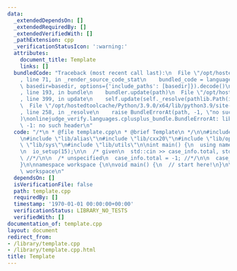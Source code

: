 ```yaml
---
data:
  _extendedDependsOn: []
  _extendedRequiredBy: []
  _extendedVerifiedWith: []
  _pathExtension: cpp
  _verificationStatusIcon: ':warning:'
  attributes:
    document_title: Template
    links: []
  bundledCode: "Traceback (most recent call last):\n  File \"/opt/hostedtoolcache/Python/3.9.0/x64/lib/python3.9/site-packages/onlinejudge_verify/documentation/build.py\"\
    , line 71, in _render_source_code_stat\n    bundled_code = language.bundle(stat.path,\
    \ basedir=basedir, options={'include_paths': [basedir]}).decode()\n  File \"/opt/hostedtoolcache/Python/3.9.0/x64/lib/python3.9/site-packages/onlinejudge_verify/languages/cplusplus.py\"\
    , line 193, in bundle\n    bundler.update(path)\n  File \"/opt/hostedtoolcache/Python/3.9.0/x64/lib/python3.9/site-packages/onlinejudge_verify/languages/cplusplus_bundle.py\"\
    , line 399, in update\n    self.update(self._resolve(pathlib.Path(included), included_from=path))\n\
    \  File \"/opt/hostedtoolcache/Python/3.9.0/x64/lib/python3.9/site-packages/onlinejudge_verify/languages/cplusplus_bundle.py\"\
    , line 258, in _resolve\n    raise BundleErrorAt(path, -1, \"no such header\"\
    )\nonlinejudge_verify.languages.cplusplus_bundle.BundleErrorAt: lib/sys: line\
    \ -1: no such header\n"
  code: "/*\n * @file template.cpp\n * @brief Template\n */\n\n#include <bits/extc++.h>\n\
    \n#include \"lib/alias\"\n#include \"lib/cxx20\"\n#include \"lib/option\"\n#include\
    \ \"lib/sys\"\n#include \"lib/utils\"\n\nint main() {\n  using namespace workspace;\n\
    \n  io_setup(15);\n\n  /* given\n  std::cin >> case_info.total, std::cin.ignore();\
    \ //*/\n\n  /* unspecified\n  case_info.total = -1; //*/\n\n  case_info.iterate();\n\
    }\n\nnamespace workspace {\n\nvoid main() {\n  // start here!\n}\n\n}  // namespace\
    \ workspace\n"
  dependsOn: []
  isVerificationFile: false
  path: template.cpp
  requiredBy: []
  timestamp: '1970-01-01 00:00:00+00:00'
  verificationStatus: LIBRARY_NO_TESTS
  verifiedWith: []
documentation_of: template.cpp
layout: document
redirect_from:
- /library/template.cpp
- /library/template.cpp.html
title: Template
---
```

